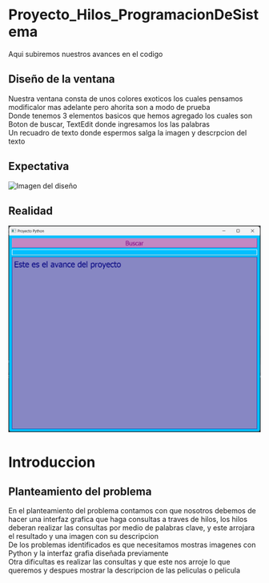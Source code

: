 # Proyecto_Hilos_ProgramacionDeSistema
Aqui subiremos nuestros avances en el codigo 
## Diseño de la ventana 
Nuestra ventana consta de unos colores exoticos los cuales pensamos modificalor mas adelante pero ahorita son a modo de prueba  
Donde tenemos 3 elementos basicos que hemos agregado los cuales son Boton de buscar, TextEdit donde ingresamos los las palabras  
Un recuadro de texto donde espermos salga la imagen y descrpcion del texto  

## Expectativa
![Imagen del diseño](https://github.com/AxelGomez02/Proyecto_Hilos_ProgramacionDeSistema/blob/main/Imagenes/Sin%20t%C3%ADtulo.png?raw=true "Esquema de la interfaz")
## Realidad
![ImagenReal](https://github.com/AxelGomez02/Proyecto_Hilos_ProgramacionDeSistema/blob/main/Imagenes/Captura%20de%20pantalla%202022-10-18%20163256.png?raw=true "Interfaz Realizado")
# Introduccion 
## Planteamiento del problema 
En el planteamiento del problema contamos con que nosotros debemos de hacer una interfaz grafica que haga consultas a traves de hilos, los hilos deberan realizar las consultas por medio de palabras clave, y este arrojara el resultado y una imagen con su descripcion  
De los problemas identificados es que necesitamos mostras imagenes con Python y la interfaz grafia diseñada previamente  
Otra dificultas es realizar las consultas y que este nos arroje lo que queremos y despues mostrar la descripcion de las peliculas o pelicula  
